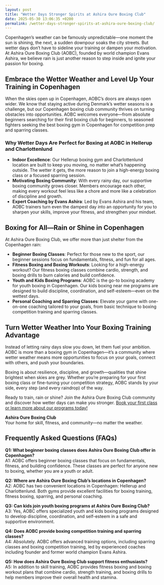 ```yaml
---
layout: post
title: "Wetter Days Stronger Spirits at Ashira Oure Boxing Club"
date: 2025-05-30 13:06:35 +0200
permalink: /wetter-days-stronger-spirits-at-ashira-oure-boxing-club/
---
```

Copenhagen’s weather can be famously unpredictable—one moment the sun is shining, the next, a sudden downpour soaks the city streets. But wetter days don’t have to sideline your training or dampen your motivation. At Ashira Oure Boxing Club (AOBC), founded by world champion Evans Ashira, we believe rain is just another reason to step inside and ignite your passion for boxing.

## Embrace the Wetter Weather and Level Up Your Training in Copenhagen

When the skies open up in Copenhagen, AOBC’s doors are always open wider. We know that staying active during Denmark’s wetter seasons is a challenge, but our Copenhagen boxing club community thrives on turning obstacles into opportunities. AOBC welcomes everyone—from absolute beginners searching for their first boxing club for beginners, to seasoned fighters seeking the best boxing gym in Copenhagen for competition prep and sparring classes.

### Why Wetter Days Are Perfect for Boxing at AOBC in Hellerup and Charlottenlund

- **Indoor Excellence**: Our Hellerup boxing gym and Charlottenlund location are built to keep you moving, no matter what’s happening outside. The wetter it gets, the more reason to join a high-energy boxing class or a focused sparring session.
- **Motivating Boxing Community**: With every rainy day, our supportive boxing community grows closer. Members encourage each other, making every workout feel less like a chore and more like a celebration of discipline and growth.
- **Expert Coaching by Evans Ashira**: Led by Evans Ashira and his team, AOBC trainers turn even the dampest day into an opportunity for you to sharpen your skills, improve your fitness, and strengthen your mindset.

## Boxing for All—Rain or Shine in Copenhagen

At Ashira Oure Boxing Club, we offer more than just shelter from the Copenhagen rain:

- **Beginner Boxing Classes**: Perfect for those new to the sport, our beginner sessions focus on fundamentals, fitness, and fun for all ages.
- **Fitness Boxing and Boxing Workouts**: Looking for a high-energy workout? Our fitness boxing classes combine cardio, strength, and boxing drills to burn calories and build confidence.
- **Youth and Kids Boxing Programs**: AOBC is the go-to boxing academy for youth boxing in Copenhagen. Our kids boxing near me programs are designed to build discipline, coordination, and self-esteem—even on the wettest days.
- **Personal Coaching and Sparring Classes**: Elevate your game with one-on-one coaching tailored to your goals, from basic technique to boxing competition training and sparring classes.

## Turn Wetter Weather Into Your Boxing Training Advantage

Instead of letting rainy days slow you down, let them fuel your ambition. AOBC is more than a boxing gym in Copenhagen—it’s a community where wetter weather means more opportunities to focus on your goals, connect with others, and push your boundaries.

Boxing is about resilience, discipline, and growth—qualities that shine brightest when skies are grey. Whether you’re preparing for your first boxing class or fine-tuning your competition strategy, AOBC stands by your side, every step (and every raindrop) of the way.

Ready to train, rain or shine? Join the Ashira Oure Boxing Club community and discover how wetter days can make you stronger. [Book your first class or learn more about our programs today!](https://www.ashiraoure.com/)

**Ashira Oure Boxing Club**  
Your home for skill, fitness, and community—no matter the weather.

## Frequently Asked Questions (FAQs)

**Q1: What beginner boxing classes does Ashira Oure Boxing Club offer in Copenhagen?**  
A1: AOBC offers beginner boxing classes that focus on fundamentals, fitness, and building confidence. These classes are perfect for anyone new to boxing, whether you are a youth or adult.

**Q2: Where are Ashira Oure Boxing Club’s locations in Copenhagen?**  
A2: AOBC has two convenient locations in Copenhagen: Hellerup and Charlottenlund. Both gyms provide excellent facilities for boxing training, fitness boxing, sparring, and personal coaching.

**Q3: Can kids join youth boxing programs at Ashira Oure Boxing Club?**  
A3: Yes, AOBC offers specialized youth and kids boxing programs designed to develop discipline, coordination, and self-esteem in a safe and supportive environment.

**Q4: Does AOBC provide boxing competition training and sparring classes?**  
A4: Absolutely. AOBC offers advanced training options, including sparring classes and boxing competition training, led by experienced coaches including founder and former world champion Evans Ashira.

**Q5: How does Ashira Oure Boxing Club support fitness enthusiasts?**  
A5: In addition to skill training, AOBC provides fitness boxing and boxing workout plans that combine cardio, strength training, and boxing drills to help members improve their overall health and stamina.

<script type="application/ld+json">
{
  "@context": "https://schema.org",
  "@type": "BlogPosting",
  "headline": "Wetter Days Stronger Spirits at Ashira Oure Boxing Club",
  "description": "Discover how Ashira Oure Boxing Club in Copenhagen turns rainy days into powerful training opportunities with expert boxing classes, fitness boxing, youth programs, and personal coaching.",
  "author": {
    "@type": "Person",
    "name": "Evans Ashira"
  },
  "publisher": {
    "@type": "Person",
    "name": "Evans Ashira"
  },
  "datePublished": "2024-06-01",
  "mainEntityOfPage": {
    "@type": "WebPage",
    "@id": "https://www.ashiraoure.com/blog/wetter-days-stronger-spirits"
  }
}
</script>

<script type="application/ld+json">
{
  "@context": "https://schema.org",
  "@type": "FAQPage",
  "mainEntity": [
    {
      "@type": "Question",
      "name": "What beginner boxing classes does Ashira Oure Boxing Club offer in Copenhagen?",
      "acceptedAnswer": {
        "@type": "Answer",
        "text": "AOBC offers beginner boxing classes that focus on fundamentals, fitness, and building confidence. These classes are perfect for anyone new to boxing, whether you are a youth or adult."
      }
    },
    {
      "@type": "Question",
      "name": "Where are Ashira Oure Boxing Club’s locations in Copenhagen?",
      "acceptedAnswer": {
        "@type": "Answer",
        "text": "AOBC has two convenient locations in Copenhagen: Hellerup and Charlottenlund. Both gyms provide excellent facilities for boxing training, fitness boxing, sparring, and personal coaching."
      }
    },
    {
      "@type": "Question",
      "name": "Can kids join youth boxing programs at Ashira Oure Boxing Club?",
      "acceptedAnswer": {
        "@type": "Answer",
        "text": "Yes, AOBC offers specialized youth and kids boxing programs designed to develop discipline, coordination, and self-esteem in a safe and supportive environment."
      }
    },
    {
      "@type": "Question",
      "name": "Does AOBC provide boxing competition training and sparring classes?",
      "acceptedAnswer": {
        "@type": "Answer",
        "text": "Absolutely. AOBC offers advanced training options, including sparring classes and boxing competition training, led by experienced coaches including founder and former world champion Evans Ashira."
      }
    },
    {
      "@type": "Question",
      "name": "How does Ashira Oure Boxing Club support fitness enthusiasts?",
      "acceptedAnswer": {
        "@type": "Answer",
        "text": "In addition to skill training, AOBC provides fitness boxing and boxing workout plans that combine cardio, strength training, and boxing drills to help members improve their overall health and stamina."
      }
    }
  ]
}
</script>